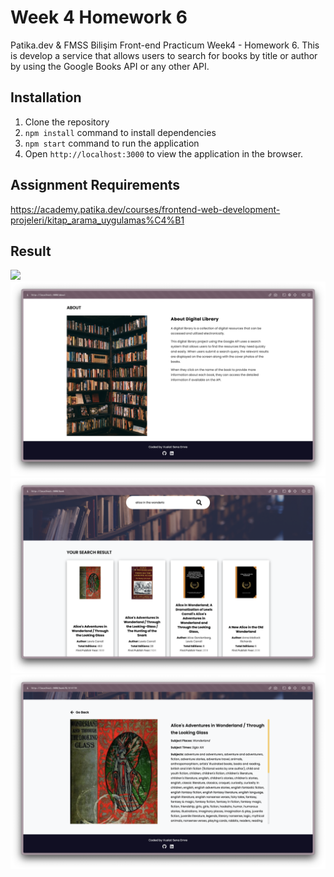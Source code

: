 #  Week 4 Homework 6 
Patika.dev &amp; FMSS Bilişim Front-end Practicum Week4 - Homework 6. This is  develop a service that allows users to search for books by title or author by using the Google Books API or any other API.
## Installation
1. Clone the repository
2. `npm install` command to install dependencies
3. `npm start` command to run the application
4. Open `http://localhost:3000` to view the 
application in the browser.


## Assignment Requirements
https://academy.patika.dev/courses/frontend-web-development-projeleri/kitap_arama_uygulamas%C4%B1

## Result
![](src/images/ss/1.png)
![](src/images/ss/2.png)
![](src/images/ss/3.png)
![](src/images/ss/4.png)